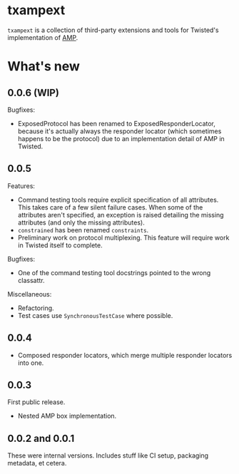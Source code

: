 # txampext

`txampext` is a collection of third-party extensions and tools for Twisted's
implementation of [AMP](http://amp-protocol.net/).

# What's new

## 0.0.6 (WIP)

Bugfixes:

- ExposedProtocol has been renamed to ExposedResponderLocator, because
  it's actually always the responder locator (which sometimes happens
  to be the protocol) due to an implementation detail of AMP in
  Twisted.

## 0.0.5

Features:

- Command testing tools require explicit specification of all attributes. This takes care of a few silent failure cases. When some of the attributes aren't specified, an exception is raised detailing the missing attributes (and only the missing attributes).
- ``constrained`` has been renamed ``constraints``.
- Preliminary work on protocol multiplexing. This feature will require work in Twisted itself to complete.

Bugfixes:

- One of the command testing tool docstrings pointed to the wrong classattr.

Miscellaneous:

- Refactoring.
- Test cases use `SynchronousTestCase` where possible.

## 0.0.4

- Composed responder locators, which merge multiple responder locators into one.

## 0.0.3

First public release.

- Nested AMP box implementation.

## 0.0.2 and 0.0.1

These were internal versions. Includes stuff like CI setup, packaging metadata, et cetera.